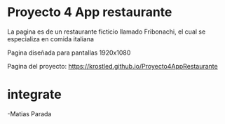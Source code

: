 # Proyecto 4 App restaurante
La pagina es de un restaurante ficticio llamado Fribonachi, el cual se especializa en comida italiana

Pagina diseñada para pantallas 1920x1080

Pagina del proyecto: https://krostled.github.io/Proyecto4AppRestaurante

# integrate
-Matias Parada